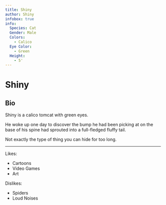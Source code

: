 ```yaml
---
title: Shiny
author: Shiny
infobox: true
info:
  Species: Cat
  Gender: Male
  Colors:
    - Calico
  Eye Color:
    - Green
  Height: 
    - 5'
---
```


Shiny
=======

## Bio

Shiny is a calico tomcat with green eyes.

He woke up one day to discover the bump he had been picking at on the base of his spine had sprouted into a full-fledged fluffy tail.

Not exactly the type of thing you can hide for too long.

---

Likes:

  * Cartoons
  * Video Games
  * Art

Dislikes:

  * Spiders
  * Loud Noises
